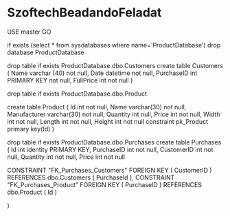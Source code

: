 # SzoftechBeadandoFeladat

USE master
GO

if exists (select * from sysdatabases where name='ProductDatabase')
		drop database ProductDatabase


drop table if exists ProductDatabase.dbo.Customers
create table Customers (
	Name varchar (40) not null,
	Date datetime not null,
	PurchaseID int PRIMARY KEY not null,
	FullPrice int not null
)


drop table if exists ProductDatabase.dbo.Product

create table Product 
( 
Id int not null, 
Name varchar(30) not null, 
Manufacturer varchar(30) not null, 
Quantity int null, 
Price int not null,
Width int not null, 
Length int not null, 
Height int not null 
constraint pk_Product primary key(Id)
)


drop table if exists ProductDatabase.dbo.Purchases
create table Purchases (
Id int identity PRIMARY KEY,
PurchaseID int not null,
CustomerID int not null,
Quantity int not null,
Price int not null

CONSTRAINT "FK_Purchases_Customers" FOREIGN KEY 
(
	CustomerID
) REFERENCES dbo.Customers (
	PurchaseId
),
CONSTRAINT "FK_Purchases_Product" FOREIGN KEY
(
PurchaseID
) REFERENCES dbo.Product (
Id
)

)
